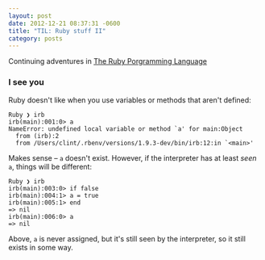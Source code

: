 ```yaml
---
layout: post
date: 2012-12-21 08:37:31 -0600
title: "TIL: Ruby stuff II"
category: posts
---
```


Continuing adventures in [The Ruby Porgramming Language][1]

### I see you

Ruby doesn't like when you use variables or methods that aren't defined:

    Ruby ❯ irb
    irb(main):001:0> a 
    NameError: undefined local variable or method `a' for main:Object  
      from (irb):2  
      from /Users/clint/.rbenv/versions/1.9.3-dev/bin/irb:12:in `<main>'

Makes sense – `a` doesn't exist. However, if the interpreter has at
least _seen_ `a`, things will be different:

    Ruby ❯ irb
    irb(main):003:0> if false
    irb(main):004:1> a = true
    irb(main):005:1> end
    => nil
    irb(main):006:0> a
    => nil

Above, `a` is never assigned, but it's still seen by the interpreter, so
it still exists in some way.


[1]: http://shop.oreilly.com/product/9780596516178.do

